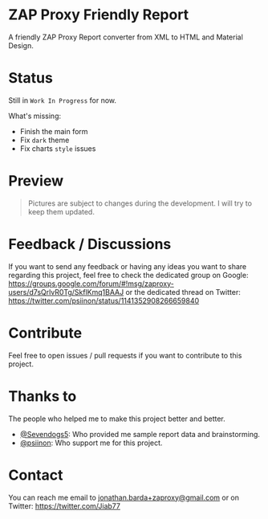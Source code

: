 # ZAP Proxy Friendly Report
A friendly ZAP Proxy Report converter from XML to HTML and Material Design.

# Status
Still in `Work In Progress` for now.

What's missing:
 * Finish the main form
 * Fix `dark` theme
 * Fix charts `style` issues

# Preview


> Pictures are subject to changes during the development. I will try to keep them updated.

# Feedback / Discussions
If you want to send any feedback or having any ideas you want to share regarding this project, feel free to check the dedicated group on Google: https://groups.google.com/forum/#!msg/zaproxy-users/d7sQrlvR0Tg/SkflKmq1BAAJ or the dedicated thread on Twitter: https://twitter.com/psiinon/status/1141352908266659840

# Contribute
Feel free to open issues / pull requests if you want to contribute to this project.

# Thanks to
The people who helped me to make this project better and better.

 * [@Sevendogs5](https://twitter.com/Sevendogs5): Who provided me sample report data and brainstorming.
 * [@psiinon](https://twitter.com/psiinon): Who support me for this project.

# Contact
You can reach me email to jonathan.barda+zaproxy@gmail.com or on Twitter: https://twitter.com/Jiab77
